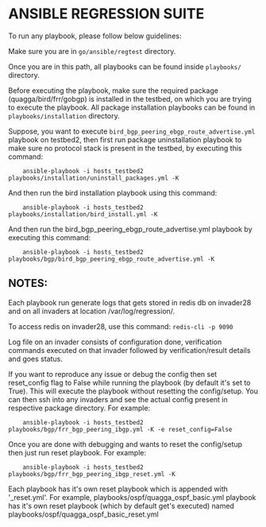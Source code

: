 # ANSIBLE REGRESSION SUITE

To run any playbook, please follow below guidelines:

Make sure you are in `go/ansible/regtest` directory.

Once you are in this path, all playbooks can be found inside `playbooks/` directory. 

Before executing the playbook, make sure the required package (quagga/bird/frr/gobgp) is installed in the testbed, on which you are trying to execute the playbook. All package installation playbooks can be found in `playbooks/installation` directory.

Suppose, you want to execute `bird_bgp_peering_ebgp_route_advertise.yml` playbook on testbed2, then first run package uninstallation playbook to make sure no protocol stack is present in the testbed, by executing this command:

```
    ansible-playbook -i hosts_testbed2 playbooks/installation/uninstall_packages.yml -K
```

And then run the bird installation playbook using this command:

```
    ansible-playbook -i hosts_testbed2 playbooks/installation/bird_install.yml -K
```

And then run the bird_bgp_peering_ebgp_route_advertise.yml playbook by executing this command:

```
    ansible-playbook -i hosts_testbed2 playbooks/bgp/bird_bgp_peering_ebgp_route_advertise.yml -K
```


NOTES:
-----

Each playbook run generate logs that gets stored in redis db on invader28 and on all invaders at location /var/log/regression/.

To access redis on invader28, use this command: `redis-cli -p 9090`

Log file on an invader consists of configuration done, verification commands executed on that invader followed by verification/result details and goes status.

If you want to reproduce any issue or debug the config then set reset_config flag to False while running the playbook (by default it's set to True). This will execute the playbook without resetting the config/setup. You can then ssh into any invaders and see the actual config present in respective package directory. For example:
```
    ansible-playbook -i hosts_testbed2 playbooks/bgp/frr_bgp_peering_ibgp.yml -K -e reset_config=False
```

Once you are done with debugging and wants to reset the config/setup then just run reset playbook. For example:
```
    ansible-playbook -i hosts_testbed2 playbooks/bgp/frr_bgp_peering_ibgp_reset.yml -K
```

Each playbook has it's own reset playbook which is appended with '_reset.yml'. For example, playbooks/ospf/quagga_ospf_basic.yml playbook has it's own reset playbook (which by default get's executed) named playbooks/ospf/quagga_ospf_basic_reset.yml
